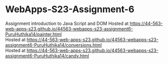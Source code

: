 
# WebApps-S23-Assignment-6
Assignment introduction to Java Script and DOM
Hosted at  https://44-563-web-apps-s23.github.io/44563-webapps-s23-assignment6-PuruHuthika14/painter.html<br>
Hosted at  https://44-563-web-apps-s23.github.io/44563-webapps-s23-assignment6-PuruHuthika14/conversions.html<br>
Hosted at  https://44-563-web-apps-s23.github.io/44563-webapps-s23-assignment6-PuruHuthika14/candy.html<br>

